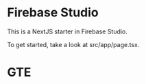 # Firebase Studio

This is a NextJS starter in Firebase Studio.

To get started, take a look at src/app/page.tsx.
# GTE
